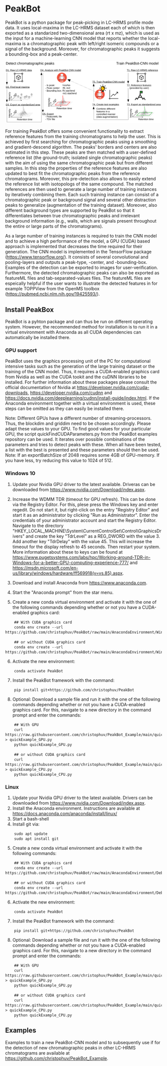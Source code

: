 # PeakBot

PeakBot is a python package for peak-picking in LC-HRMS profile mode data.
It uses local-maxima in the LC-HRMS dataset each of which is then exported as a standarized two-dimensional area (rt x mz), which is used as the input for a machine-learning CNN model that reports whether the local-maxima is a chromatographic peak with left/right isomeric compounds or a signal of the background. Moreover, for chromatographic peaks it suggests a bounding-box and a peak-center.

![Workflow of PeakBot](https://github.com/christophuv/PeakBot/raw/main/workflow.png)

For training PeakBot offers some convenient functionality to extract reference features from the training chromatograms to help the user. This is achieved by first searching for chromatographic peaks using a smoothing and gradient-descend algorithm. The peaks' borders and centers are also estimated in this step. These peaks are then matched with a user-defined reference list (the ground-truth; isolated single chromatographic peaks) with the aim of using the same chromatographic peak but from different samples. In this step the properties of the reference features are also updated to best fit the chromatographic peaks from the reference chromatograms. Moreover, this pre-detection also allows to easily extend the reference list with isotopologs of the same compound.
The matched references are then used to generate a large number of training instances by iteratively combining them. Each such training instance can consist of a chromatographic peak or background signal and several other distraction peaks to generalize (augmentation of the training dataset). Moreover, also different background types are supported by PeakBot so that it differentiates between true chromatographic peaks and irrelevant background information (e.g., walls, which are signals present throughout the entire or large parts of the chromatograms). 

As a large number of training instances is required to train the CNN model and to achieve a high performance of the model, a GPU (CUDA) based approach is implemented that decreases the time required for their generation. 
The CNN model is implemented in the TensorFlow package (https://www.tensorflow.org/). It consists of several convolutional and pooling-layers and outputs a peak-type, -center, and -bounding-box. Examples of the detection can be exported to images for user-verification. Furthermore, the detected chromatographic peaks can also be exported as featureML files and tab-separated-values files. The featureML files are espeically helpful if the user wants to illustrate the detected features in for example TOPPView from the OpenMS toolbox (https://pubmed.ncbi.nlm.nih.gov/19425593/). 


## Install PeakBox
PeakBot is a pyhton package and can thus be run on different operating system. However, the recommended method for installation is to run it in a virtual environment with Anaconda as all CUDA dependencies can automatically be installed there. 

### GPU support
PeakBot uses the graphics processing unit of the PC for computational intensive tasks such as the generation of the large training dataset or the training of the CNN model. Thus, it requires a CUDA-enabled graphics card from Nvidia as well as the CUDA tookit and the cuDNN libraries to be installed. For further information about these packages please consult the official documentation of Nvidia at https://developer.nvidia.com/cuda-downloads, https://developer.nvidia.com/cudnn and https://docs.nvidia.com/deeplearning/cudnn/install-guide/index.html. 
If the Anaconda environment together with a virtual environment is used, these steps can be omitted as they can easily be installed there.

Note: Different GPUs have a different number of streaming-processors. Thus, the blockdim and griddim need to be chosen accordingly. Please adapt these values to your GPU. To find good values for your particular GPU, the script quickFindCUDAParameters.py from the PeakBot examples repository can be used. It iterates over possible combinations of the parameters and tries to detect peaks with these. When all have been tested, a list with the best is presented and these parameters should then be used.
Note: If an exportBatchSize of 2048 requires some 4GB of GPU-memory. If you have less, try reducing this value to 1024 of 512. 

### Windows 10
1. Update your Nvidia GPU driver to the latest available. Driveras can be downloaded from https://www.nvidia.com/Download/index.aspx. 

2. Increase the WDMM TDR (timeout for GPU refresh). This can be done via the Registry Editor. For this, plese press the Windows key and enter regedit. Do not start it, but right-click on the entry "Registry Editor" and start it as an administrator by clicking "Run as Administrator". Enter the credentials of your administrator account and start the Registry Editor. Navigate to the directory "HKEY_LOCAL_MACHINE\System\CurrentControlSet\Control\GraphicsDrivers" and create the key "TdrLevel" as a REG_DWORD with the value 3. Add another key "TdrDelay" with the value 45. This will increase the timeout for the display refresh to 45 seconds. Then restart your system. More information about these to keys can be found at https://www.pugetsystems.com/labs/hpc/Working-around-TDR-in-Windows-for-a-better-GPU-computing-experience-777/ and https://msdn.microsoft.com/en-us/library/windows/hardware/ff569918(v=vs.85).aspx.

3. Download and install Anaconda from https://www.anaconda.com. 

4. Start the "Anaconda prompt" from the star menu. 

5. Create a new conda virtual environment and activate it with the one of the following commands depending whether or not you have a CUDA-enabled graphics card:

```
    ## With CUDA graphics card
    conda env create --url https://github.com/christophuv/PeakBot/raw/main/AnacondaEnvironment/Windows10_python38_withGPU.yml

    ## or without CUDA graphics card
    conda env create --url https://github.com/christophuv/PeakBot/raw/main/AnacondaEnvironment/Windows10_python38_noGPU.yml
```

6. Activate the new environment:

```
    conda activate PeakBot
```

7. Install the PeakBot framework with the command:

```
    pip install git+https://github.com/christophuv/PeakBot
```

8. Optional: Download a sample file and run it with the one of the following commands depending whether or not you have a CUDA-enabled graphics card. For this, navigate to a new directory in the command prompt and enter the commands: 

```
    ## With GPU
    curl https://raw.githubusercontent.com/christophuv/PeakBot_Example/main/quickExample_GPU.py > quickExample_GPU.py
    python quickExample_GPU.py

    ## or without CUDA graphics card
    curl https://raw.githubusercontent.com/christophuv/PeakBot_Example/main/quickExample_CPU.py > quickExample_CPU.py
    python quickExample_CPU.py
```


### Linux 
1. Update your Nvidia GPU driver to the latest available. Drivers can be downloaded from https://www.nvidia.com/Download/index.aspx. 
2. Install the Anaconda environment. Instructions are available at https://docs.anaconda.com/anaconda/install/linux/
3. Start a bash-shell
4. Install git via:

```
    sudo apt update
    sudo apt install git
```
5. Create a new conda virtual environment and activate it with the following commands:

```
    ## With CUDA graphics card
    conda env create --url https://github.com/christophuv/PeakBot/raw/main/AnacondaEnvironment/Debian11_python38_withGPU.yml

    ## or without CUDA graphics card
    conda env create --url https://github.com/christophuv/PeakBot/raw/main/AnacondaEnvironment/Debian11_python38_noGPU.yml
```

6. Activate the new environment:

```
    conda activate PeakBot
```

7. Install the PeakBot framework with the command:

```
    pip install git+https://github.com/christophuv/PeakBot
```

8. Optional: Download a sample file and run it with the one of the following commands depending whether or not you have a CUDA-enabled graphics card. For this, navigate to a new directory in the command prompt and enter the commands: 

```
    ## With GPU
    curl https://raw.githubusercontent.com/christophuv/PeakBot_Example/main/quickExample_GPU.py > quickExample_GPU.py
    python quickExample_GPU.py

    ## or without CUDA graphics card
    curl https://raw.githubusercontent.com/christophuv/PeakBot_Example/main/quickExample_CPU.py > quickExample_CPU.py
    python quickExample_CPU.py
```


## Examples
Examples to train a new PeakBot-CNN model and to subsequently use if for the detection of new chromatographic peaks in other LC-HRMS chromatograms are available at https://github.com/christophuv/PeakBot_Example. 

